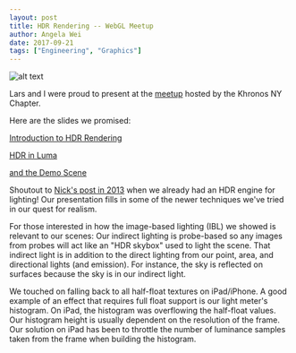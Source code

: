 ```yaml
---
layout: post
title: HDR Rendering -- WebGL Meetup
author: Angela Wei
date: 2017-09-21
tags: ["Engineering", "Graphics"]
---
```


![alt text](/assets/blog/floored-scene-screenshot.jpg "Screenshot from Luma")

Lars and I were proud to present at the [meetup](https://www.meetup.com/Khronos-NY-Chapter/events/242447651/) hosted by the Khronos NY Chapter.

Here are the slides we promised:

[Introduction to HDR Rendering](http://www.floored.com/wp-content/uploads/2017/09/Introduction-to-HDR-Rendering.pdf)

[HDR in Luma](http://www.floored.com/wp-content/uploads/2017/09/HDR-in-Luma.pdf)

[and the Demo Scene](https://depot.floored.com/scenes/hdr-webgl-meetup-sept-2018)

Shoutout to [Nick's post in 2013](http://www.floored.com/blog/2015webgl-hdr/) when we already had an HDR engine for lighting! Our presentation fills in some of the newer techniques we've tried in our quest for realism.

For those interested in how the image-based lighting (IBL) we showed is relevant to our scenes: Our indirect lighting is probe-based so any images from probes will act like an "HDR skybox" used to light the scene. That indirect light is in addition to the direct lighting from our point, area, and directional lights (and emission). For instance, the sky is reflected on surfaces because the sky is in our indirect light.

We touched on falling back to all half-float textures on iPad/iPhone. A good example of an effect that requires full float support is our light meter's histogram. On iPad, the histogram was overflowing the half-float values. Our histogram height is usually dependent on the resolution of the frame. Our solution on iPad has been to throttle the number of luminance samples taken from the frame when building the histogram.